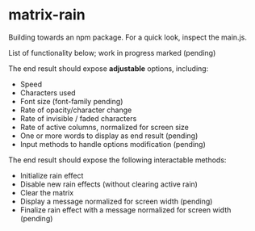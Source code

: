 # matrix-rain

Building towards an npm package. For a quick look, inspect the main.js. 

List of functionality below; work in progress marked (pending) 

The end result should expose **adjustable** options, including:

* Speed
* Characters used
* Font size (font-family pending)
* Rate of opacity/character change
* Rate of invisible / faded characters
* Rate of active columns, normalized for screen size
* One or more words to display as end result (pending)
* Input methods to handle options modification (pending)

The end result should expose the following interactable methods:

* Initialize rain effect
* Disable new rain effects (without clearing active rain)
* Clear the matrix
* Display a message normalized for screen width (pending)
* Finalize rain effect with a message normalized for screen width (pending)